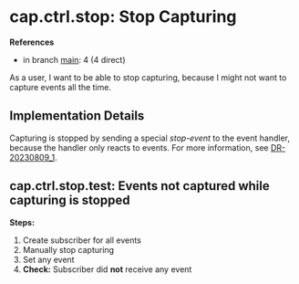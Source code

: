 # cap.ctrl.stop: Stop Capturing

**References**

- in branch [main](https://github.com/mhatzl/evident/tree/main): 4 (4 direct)

As a user, I want to be able to stop capturing, because I might not want to capture events all the time.

## Implementation Details

Capturing is stopped by sending a special *stop-event* to the event handler, because the handler only reacts to events.
For more information, see [DR-20230809_1](6-DR-20230809_1).

## cap.ctrl.stop.test: Events not captured while capturing is stopped

**Steps:**

1. Create subscriber for all events
1. Manually stop capturing
1. Set any event
1. **Check:** Subscriber did **not** receive any event 

